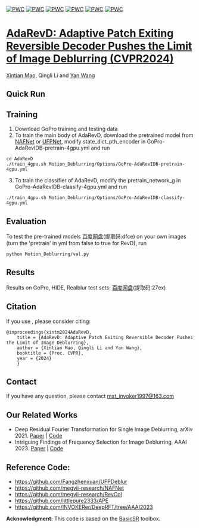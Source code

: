 [![PWC](https://img.shields.io/endpoint.svg?url=https://paperswithcode.com/badge/adarevd-adaptive-patch-exiting-reversible-1/image-deblurring-on-gopro)](https://paperswithcode.com/sota/image-deblurring-on-gopro?p=adarevd-adaptive-patch-exiting-reversible-1)
[![PWC](https://img.shields.io/endpoint.svg?url=https://paperswithcode.com/badge/adarevd-adaptive-patch-exiting-reversible-1/deblurring-on-hide-trained-on-gopro)](https://paperswithcode.com/sota/deblurring-on-hide-trained-on-gopro?p=adarevd-adaptive-patch-exiting-reversible-1)
[![PWC](https://img.shields.io/endpoint.svg?url=https://paperswithcode.com/badge/adarevd-adaptive-patch-exiting-reversible-1/deblurring-on-realblur-j-1)](https://paperswithcode.com/sota/deblurring-on-realblur-j-1?p=adarevd-adaptive-patch-exiting-reversible-1)
[![PWC](https://img.shields.io/endpoint.svg?url=https://paperswithcode.com/badge/adarevd-adaptive-patch-exiting-reversible-1/deblurring-on-realblur-j-trained-on-gopro)](https://paperswithcode.com/sota/deblurring-on-realblur-j-trained-on-gopro?p=adarevd-adaptive-patch-exiting-reversible-1)
[![PWC](https://img.shields.io/endpoint.svg?url=https://paperswithcode.com/badge/adarevd-adaptive-patch-exiting-reversible-1/deblurring-on-realblur-r)](https://paperswithcode.com/sota/deblurring-on-realblur-r?p=adarevd-adaptive-patch-exiting-reversible-1)
[![PWC](https://img.shields.io/endpoint.svg?url=https://paperswithcode.com/badge/adarevd-adaptive-patch-exiting-reversible-1/deblurring-on-realblur-r-trained-on-gopro)](https://paperswithcode.com/sota/deblurring-on-realblur-r-trained-on-gopro?p=adarevd-adaptive-patch-exiting-reversible-1)

# [AdaRevD: Adaptive Patch Exiting Reversible Decoder Pushes the Limit of Image Deblurring (CVPR2024)](https://openaccess.thecvf.com/content/CVPR2024/html/Mao_AdaRevD_Adaptive_Patch_Exiting_Reversible_Decoder_Pushes_the_Limit_of_CVPR_2024_paper.html)
[Xintian Mao](https://scholar.google.es/citations?user=eM5Ogs8AAAAJ&hl=en), Qingli Li and [Yan Wang](https://scholar.google.com/citations?user=5a1Cmk0AAAAJ&hl=en)





## Quick Run

## Training
1. Download GoPro training and testing data
2. To train the main body of AdaRevD, download the pretrained model from [NAFNet](https://github.com/megvii-research/NAFNet) or [UFPNet](https://github.com/Fangzhenxuan/UFPDeblur), modify state_dict_pth_encoder in GoPro-AdaRevIDB-pretrain-4gpu.yml and run
 ```
cd AdaRevD
./train_4gpu.sh Motion_Deblurring/Options/GoPro-AdaRevIDB-pretrain-4gpu.yml
```
3. To train the classifier of AdaRevD, modify the pretrain_network_g in GoPro-AdaRevIDB-classify-4gpu.yml and run
 ```
./train_4gpu.sh Motion_Deblurring/Options/GoPro-AdaRevIDB-classify-4gpu.yml
```

## Evaluation
To test the pre-trained models [百度网盘](https://pan.baidu.com/s/1AttePVDB1IcfLPMscg1-Bg)(提取码:dfce) on your own images (turn the 'pretrain' in yml from false to true for RevD), run 
```
python Motion_Deblurring/val.py 
```

## Results
Results on GoPro, HIDE, Realblur test sets:
[百度网盘](https://pan.baidu.com/s/1xoEgsisdnMnjbEHcCXOa2Q)(提取码:27ex)

## Citation
If you use , please consider citing:
```
@inproceedings{xintm2024AdaRevD, 
    title = {AdaRevD: Adaptive Patch Exiting Reversible Decoder Pushes the Limit of Image Deblurring},
    author = {Xintian Mao, Qingli Li and Yan Wang}, 
    booktitle = {Proc. CVPR}, 
    year = {2024}
    }
```
## Contact
If you have any question, please contact mxt_invoker1997@163.com

## Our Related Works
- Deep Residual Fourier Transformation for Single Image Deblurring, arXiv 2021. [Paper](https://arxiv.org/abs/2111.11745) | [Code](https://github.com/INVOKERer/DeepRFT)
- Intriguing Findings of Frequency Selection for Image Deblurring, AAAI 2023. [Paper](https://arxiv.org/abs/2111.11745) | [Code](https://github.com/DeepMed-Lab-ECNU/DeepRFT-AAAI2023)

## Reference Code:
- https://github.com/Fangzhenxuan/UFPDeblur
- https://github.com/megvii-research/NAFNet
- https://github.com/megvii-research/RevCol
- https://github.com/littlepure2333/APE
- https://github.com/INVOKERer/DeepRFT/tree/AAAI2023

**Acknowledgment:** This code is based on the [BasicSR](https://github.com/xinntao/BasicSR) toolbox. 
